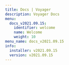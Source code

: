 ```yaml
---
title: Docs | Voyager
description: Voyager Docs
menu:
  docs_v2021.09.15:
    identifier: welcome
    name: Welcome
    weight: 10
menu_name: docs_v2021.09.15
info:
  installer: v2021.09.15
  version: v2021.09.15
---
```


